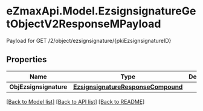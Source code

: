 # eZmaxApi.Model.EzsignsignatureGetObjectV2ResponseMPayload
Payload for GET /2/object/ezsignsignature/{pkiEzsignsignatureID}

## Properties

Name | Type | Description | Notes
------------ | ------------- | ------------- | -------------
**ObjEzsignsignature** | [**EzsignsignatureResponseCompound**](EzsignsignatureResponseCompound.md) |  | 

[[Back to Model list]](../README.md#documentation-for-models) [[Back to API list]](../README.md#documentation-for-api-endpoints) [[Back to README]](../README.md)

